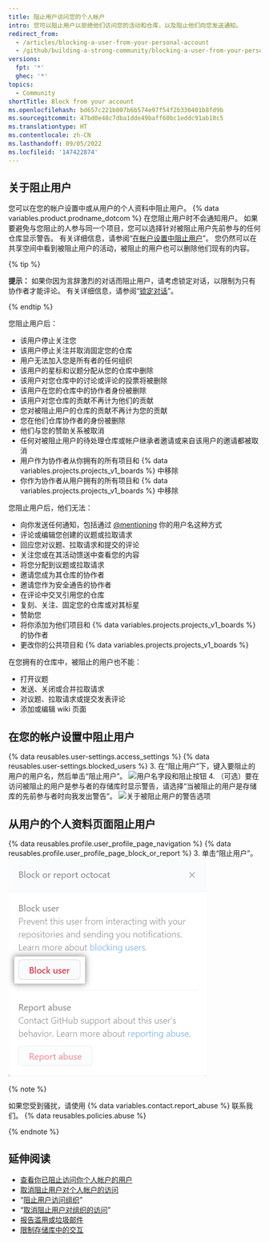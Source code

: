 ```yaml
---
title: 阻止用户访问您的个人帐户
intro: 您可以阻止用户以拒绝他们访问您的活动和仓库，以及阻止他们向您发送通知。
redirect_from:
  - /articles/blocking-a-user-from-your-personal-account
  - /github/building-a-strong-community/blocking-a-user-from-your-personal-account
versions:
  fpt: '*'
  ghec: '*'
topics:
  - Community
shortTitle: Block from your account
ms.openlocfilehash: bd657c221b007b6b574e97f54f2b330401b8fd9b
ms.sourcegitcommit: 47bd0e48c7dba1dde49baff60bc1eddc91ab10c5
ms.translationtype: HT
ms.contentlocale: zh-CN
ms.lasthandoff: 09/05/2022
ms.locfileid: '147422874'
---
```

## 关于阻止用户

您可以在您的帐户设置中或从用户的个人资料中阻止用户。 {% data variables.product.prodname_dotcom %} 在您阻止用户时不会通知用户。 如果要避免与您阻止的人参与同一个项目，您可以选择针对被阻止用户先前参与的任何仓库显示警告。 有关详细信息，请参阅“[在帐户设置中阻止用户](#blocking-a-user-in-your-account-settings)”。 您仍然可以在共享空间中看到被阻止用户的活动，被阻止的用户也可以删除他们现有的内容。

{% tip %}

**提示：** 如果你因为言辞激烈的对话而阻止用户，请考虑锁定对话，以限制为只有协作者才能评论。 有关详细信息，请参阅“[锁定对话](/communities/moderating-comments-and-conversations/locking-conversations)”。

{% endtip %}

您阻止用户后：
- 该用户停止关注您
- 该用户停止关注并取消固定您的仓库
- 用户无法加入您是所有者的任何组织
- 该用户的星标和议题分配从您的仓库中删除
- 该用户对您仓库中的讨论或评论的投票将被删除
- 该用户在您的仓库中的协作者身份被删除
- 该用户对您仓库的贡献不再计为他们的贡献
- 您对被阻止用户的仓库的贡献不再计为您的贡献
- 您在他们仓库协作者的身份被删除
- 他们与您的赞助关系被取消
- 任何对被阻止用户的待处理仓库或帐户继承者邀请或来自该用户的邀请都被取消
- 用户作为协作者从你拥有的所有项目和 {% data variables.projects.projects_v1_boards %} 中移除
- 你作为协作者从用户拥有的所有项目和 {% data variables.projects.projects_v1_boards %} 中移除

您阻止用户后，他们无法：
- 向你发送任何通知，包括通过 [@mentioning](/articles/basic-writing-and-formatting-syntax/#mentioning-people-and-teams) 你的用户名这种方式
- 评论或编辑您创建的议题或拉取请求
- 回应您对议题、拉取请求和提交的评论
- 关注您或在其活动馈送中查看您的内容
- 将您分配到议题或拉取请求
- 邀请您成为其仓库的协作者
- 邀请您作为安全通告的协作者
- 在评论中交叉引用您的仓库
- 复刻、关注、固定您的仓库或对其标星
- 赞助您
- 将你添加为他们项目和 {% data variables.projects.projects_v1_boards %} 的协作者
- 更改你的公共项目和 {% data variables.projects.projects_v1_boards %}

在您拥有的仓库中，被阻止的用户也不能：
- 打开议题
- 发送、关闭或合并拉取请求
- 对议题、拉取请求或提交发表评论
- 添加或编辑 wiki 页面

## 在您的帐户设置中阻止用户

{% data reusables.user-settings.access_settings %} {% data reusables.user-settings.blocked_users %}
3. 在“阻止用户”下，键入要阻止的用户的用户名，然后单击“阻止用户”。
  ![用户名字段和阻止按钮](/assets/images/help/settings/user-settings-block-user.png)
4. （可选）要在访问被阻止的用户是参与者的存储库时显示警告，请选择“当被阻止的用户是存储库的先前参与者时向我发出警告”。
  ![关于被阻止用户的警告选项](/assets/images/help/settings/warn-block-user.png)

## 从用户的个人资料页面阻止用户

{% data reusables.profile.user_profile_page_navigation %} {% data reusables.profile.user_profile_page_block_or_report %}
3. 单击“阻止用户”。
   ![包含阻止用户或举报滥用选项的模态框](/assets/images/help/profile/profile-blockuser.png)

{% note %}

如果您受到骚扰，请使用 {% data variables.contact.report_abuse %} 联系我们。 {% data reusables.policies.abuse %}

{% endnote %}

## 延伸阅读

- [查看你已阻止访问你个人帐户的用户](/communities/maintaining-your-safety-on-github/viewing-users-youve-blocked-from-your-personal-account)
- [取消阻止用户对个人帐户的访问](/communities/maintaining-your-safety-on-github/unblocking-a-user-from-your-personal-account)
- “[阻止用户访问组织](/communities/maintaining-your-safety-on-github/blocking-a-user-from-your-organization)”
- “[取消阻止用户对组织的访问](/communities/maintaining-your-safety-on-github/unblocking-a-user-from-your-organization)”
- [报告滥用或垃圾邮件](/communities/maintaining-your-safety-on-github/reporting-abuse-or-spam)
- [限制存储库中的交互](/communities/moderating-comments-and-conversations/limiting-interactions-in-your-repository)
